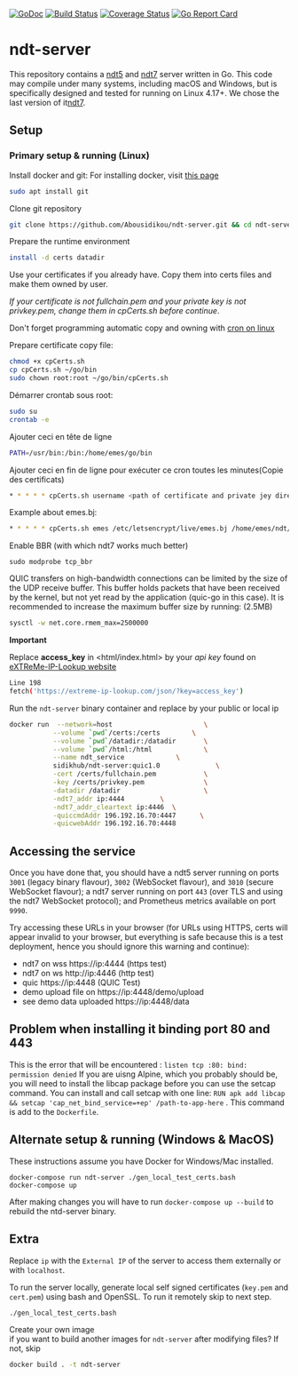 [![GoDoc](https://godoc.org/github.com/m-lab/ndt-server?status.svg)](https://godoc.org/github.com/m-lab/ndt-server) [![Build Status](https://travis-ci.org/m-lab/ndt-server.svg?branch=master)](https://travis-ci.org/m-lab/ndt-server) [![Coverage Status](https://coveralls.io/repos/github/m-lab/ndt-server/badge.svg?branch=master)](https://coveralls.io/github/m-lab/ndt-server?branch=master) [![Go Report Card](https://goreportcard.com/badge/github.com/m-lab/ndt-server)](https://goreportcard.com/report/github.com/m-lab/ndt-server)

# ndt-server

This repository contains a [ndt5](
https://github.com/ndt-project/ndt/wiki/NDTProtocol) and [ndt7](
spec/ndt7-protocol.md) server written in Go. This code may compile under
many systems, including macOS and Windows, but is specifically designed
and tested for running on Linux 4.17+. We chose the last version of it[ndt7](
spec/ndt7-protocol.md).


## Setup

### Primary setup & running (Linux)

Install docker and git: 
For installing docker, visit [this page](https://docs.docker.com/engine/install/ubuntu/)
```bash
sudo apt install git
```


Clone git repository
```bash
git clone https://github.com/Abousidikou/ndt-server.git && cd ndt-server 
```

Prepare the runtime environment

```bash
install -d certs datadir
```

Use your certificates if you already have.
Copy them into certs files and make them owned by user.

*If your certificate is not fullchain.pem and your private key is not privkey.pem, change them in cpCerts.sh before continue*.

Don't forget programming automatic copy and owning with [cron on linux](https://www.howtogeek.com/101288/how-to-schedule-tasks-on-linux-an-introduction-to-crontab-files/)

Prepare certificate copy file:
```bash
chmod +x cpCerts.sh
cp cpCerts.sh ~/go/bin
sudo chown root:root ~/go/bin/cpCerts.sh
```

Démarrer crontab sous root:
```bash
sudo su
crontab -e
```
Ajouter ceci en tête de ligne
```bash
PATH=/usr/bin:/bin:/home/emes/go/bin
```

Ajouter ceci en fin de ligne pour exécuter ce cron toutes les minutes(Copie des certificats)
```bash
* * * * * cpCerts.sh username <path of certificate and private jey directory> <certs directory path>
```
Example about emes.bj:
```bash
* * * * * cpCerts.sh emes /etc/letsencrypt/live/emes.bj /home/emes/ndt/ndt-server/certs
```

Enable BBR (with which ndt7 works much better)
```
sudo modprobe tcp_bbr
```


QUIC transfers on high-bandwidth connections can be limited by the size of the UDP receive buffer.
This buffer holds packets that have been received by the kernel, but not yet read by the application (quic-go in this case).
It is recommended to increase the maximum buffer size by running:
(2.5MB)
```bash
sysctl -w net.core.rmem_max=2500000
```
**Important**

Replace **access_key** in <html/index.html>  by your *api key* found on [eXTReMe-IP-Lookup website](https://extreme-ip-lookup.com)
```bash
Line 198
fetch('https://extreme-ip-lookup.com/json/?key=access_key')
```

Run the `ndt-server` binary container and
replace <ip> by your public or local ip
```bash
docker run  --network=host                       \
           --volume `pwd`/certs:/certs        \
           --volume `pwd`/datadir:/datadir       \
           --volume `pwd`/html:/html             \
           --name ndt_service             \
           sidikhub/ndt-server:quic1.0              \
           -cert /certs/fullchain.pem            \
           -key /certs/privkey.pem               \
           -datadir /datadir                     \
           -ndt7_addr ip:4444         \
           -ndt7_addr_cleartext ip:4446  \
           -quiccmdAddr 196.192.16.70:4447      \
           -quicwebAddr 196.192.16.70:4448
```
       
        
## Accessing the service

Once you have done that, you should have a ndt5 server running on ports
`3001` (legacy binary flavour), `3002` (WebSocket flavour), and `3010`
(secure WebSocket flavour); a ndt7 server running on port `443` (over TLS
and using the ndt7 WebSocket protocol); and Prometheus metrics available
on port `9990`.

Try accessing these URLs in your browser (for URLs using HTTPS, certs will
appear invalid to your browser, but everything is safe because this is a test
deployment, hence you should ignore this warning and continue):

* ndt7 on wss  https://ip:4444 (https test)
* ndt7 on ws   http://ip:4446 (http test)
* quic  https://ip:4448 (QUIC Test)
* demo upload file on https://ip:4448/demo/upload
* see demo data uploaded https://ip:4448/data
           
           
## Problem when installing it binding port 80 and 443
This is the error that will be encountered : `listen tcp :80: bind: permission denied`
If you are uisng Alpine, which you probably should be, you will need to install the libcap package before you can use the setcap command. You can install and call setcap with one line: `RUN apk add libcap && setcap 'cap_net_bind_service=+ep' /path-to-app-here` . This command is add to the `Dockerfile`.


## Alternate setup & running (Windows & MacOS)

These instructions assume you have Docker for Windows/Mac installed.


```
docker-compose run ndt-server ./gen_local_test_certs.bash
docker-compose up
```

After making changes you will have to run `docker-compose up --build` to rebuild the ntd-server binary.

           
## Extra 
Replace `ip` with the `External IP` of the server to access them externally or with `localhost`.
           
To run the server locally, generate local self signed certificates (`key.pem`
and `cert.pem`) using bash and OpenSSL. To run it remotely skip to next step.

```bash
./gen_local_test_certs.bash
```                

Create your own image           
if you want to build another images for `ndt-server` after modifying files? If not, skip
```bash
docker build . -t ndt-server
```


